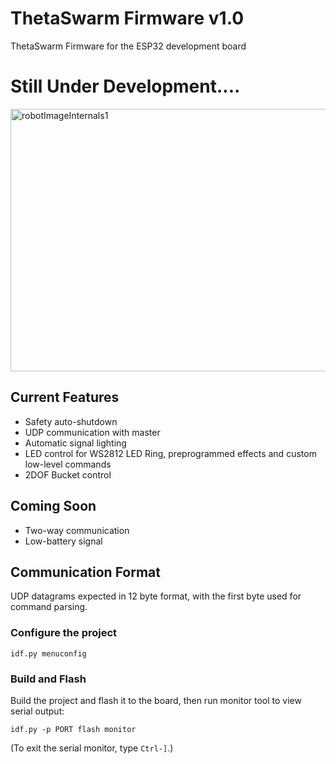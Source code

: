 # ThetaSwarm Firmware v1.0

ThetaSwarm Firmware for the ESP32 development board


# Still Under Development....

<img src="https://github.com/MuamerBuco/ThetaSwarmFW/blob/master/images/IMG_6138_00Cut.png" alt="robotImageInternals1" width="800" height="420" align="center">


## Current Features

- Safety auto-shutdown
- UDP communication with master
- Automatic signal lighting
- LED control for WS2812 LED Ring, preprogrammed effects and custom low-level commands
- 2DOF Bucket control

## Coming Soon

- Two-way communication
- Low-battery signal

## Communication Format

UDP datagrams expected in 12 byte format, with the first byte used for command parsing.  

### Configure the project

```
idf.py menuconfig
```

### Build and Flash

Build the project and flash it to the board, then run monitor tool to view serial output:

```
idf.py -p PORT flash monitor
```

(To exit the serial monitor, type ``Ctrl-]``.)

